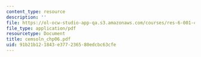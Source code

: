 ```yaml
---
content_type: resource
description: ''
file: https://ol-ocw-studio-app-qa.s3.amazonaws.com/courses/res-6-001-continuum-electromechanics-spring-2009/91b21b121843e377236580edcbc63cfe_cemsoln_chp06.pdf
file_type: application/pdf
resourcetype: Document
title: cemsoln_chp06.pdf
uid: 91b21b12-1843-e377-2365-80edcbc63cfe
---
```


